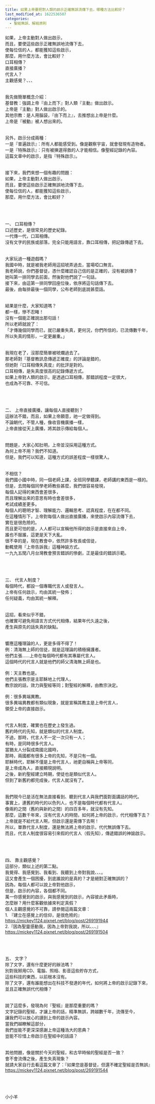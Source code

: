 ```yaml
---
title: 如果上帝要把對人類的啟示正確無誤流傳下去，哪種方法比較好？
last_modified_at: 1622536507
categories:
  - 聖經無誤、解經原則
---
```


<div>如果，上帝主動對人做出啟示，</div>

<div>而且，要使這些啟示正確無誤地流傳下去，</div>

<div>使每位信的人，都能獲知這些啟示，</div>

<div>那麼，用什麼方法，會比較好？</div>

<div>口耳相傳？</div>

<div>直接廣播？</div>

<div>代言人？</div>

<div>主觀感覺？、、、&nbsp;</div>

<div>&nbsp;</div>

<div>&nbsp;</div>

<div>我先做簡單概念介紹：</div>

<div>基督教：強調上帝『由上而下』對人類『主動』做出啟示。</div>

<div>上帝是『主動』對人做出啟示的。</div>

<div>其他宗教：是人用腦袋，『由下而上』，去推想出上帝是什麼。</div>

<div>上帝是『被動』被人想出來的。</div>

<div>&nbsp;</div>

<div>&nbsp;</div>

<div>另外，啟示分成兩種：</div>

<div>一是『普遍啟示』：所有人都能感受到。像是觀察宇宙，就會發現有造物者。</div>

<div>一是『特殊啟示』：只有被揀選得救的人才能相信。像聖經記錄的內容。</div>

<div>這篇文章中的啟示，是指『特殊啟示』。</div>

<div>&nbsp;</div>

<div>&nbsp;</div>

<div>接下來，我們來想一個有趣的問題：</div>

<div>如果，上帝主動對人做出啟示，</div>

<div>而且，要使這些啟示正確無誤地流傳下去，</div>

<div>使每位信的人，都能獲知這些啟示，</div>

<div>那麼，用什麼方法，會比較好？</div>

<div>&nbsp;</div>

<div>&nbsp;</div>

<div>&nbsp;</div>

<div>&nbsp;</div>

<div>一、 口耳相傳？</div>

<div>口述歷史，是很常見的歷史紀錄。</div>

<div>一代傳一代，口耳相傳。</div>

<div>沒有文字的民族或部落，完全只能用語言，靠口耳相傳，把記錄傳遞下去。</div>

<div>&nbsp;</div>

<div>&nbsp;</div>

<div>大家玩過一種遊戲嗎？</div>

<div>我國中時，就是被我老師用這招唬弄過去，當場啞口無言。</div>

<div>我老師說，你們基督徒，憑什麼確認自己信的是正確的，沒有被誤傳？</div>

<div>她叫第一排同學去前面，然後對他們說了一句話，</div>

<div>接下來，由這第一排同學回座位後，依序將這句話傳下去。</div>

<div>最後，由每排最後一個同學，公布老師到底說甚麼話。</div>

<div>&nbsp;</div>

<div>&nbsp;</div>

<div>結果是什麼，大家知道嗎？</div>

<div>都一樣，慘不忍睹！</div>

<div>沒有一個能正確說出那句話！</div>

<div>所以老師就說了：</div>

<div>「才傳幾個同學而已，就已嚴重失真，更何況，你們所信的，已流傳數千年，</div>

<div>所以失真的情形，一定更嚴重。」</div>

<div>&nbsp;</div>

<div>&nbsp;</div>

<div>我現在老了，沒那麼簡單被唬爛過去了。</div>

<div>那老師對『基督教訊息傳遞正確度』的評論是錯的，</div>

<div>但她對『口耳相傳失真度』的批評是對的。</div>

<div>口耳相傳，是失真度很高的記錄傳遞方式。</div>

<div>如果上帝對人類的啟示，是透過口耳相傳，那錯誤程度一定很大，</div>

<div>也成為不可靠、不可信。</div>

<div>&nbsp;</div>

<div>&nbsp;</div>

<div>&nbsp;</div>

<div>&nbsp;</div>

<div>二、 上帝直接廣播，讓每個人直接聽到？</div>

<div>這辦法不錯，而且，如果上帝願意，祂一定做得到。</div>

<div>不論朝代，不管人種，像收音機廣播一樣，</div>

<div>上帝直接從天上廣播，將其啟示傳給每個人。</div>

<div>&nbsp;</div>

<div>&nbsp;</div>

<div>問題是，大家心知肚明，上帝並沒採用這種方式。</div>

<div>為何上帝不用？我們不知道。</div>

<div>但是，我們可以知道，這種方式的誤差程度一樣很驚人。</div>

<div>&nbsp;</div>

<div>&nbsp;</div>

<div>不相信？</div>

<div>我們國小國中時，同一個老師上課，全班同學聽課，老師講的東西是一樣的。</div>

<div>但是，去問每個同學老師教些甚麼，我們很容易發現，</div>

<div>每個人記得的東西會差很多，</div>

<div>而且理解出來的意思有時也會差很多，</div>

<div>考試成績差更多。</div>

<div>每個人的聰明才智、理解能力、邏輯思考、認真程度，在在都不同。</div>

<div>在這種情形下，上帝對每個人做出直接廣播，來使啟示內容流傳下去，</div>

<div>實在是很危險的。</div>

<div>而且更可怕的是，人人都可以宣稱他所得的啟示是直接來自上帝，</div>

<div>誰也不服誰，這更是天下大亂。</div>

<div>很不幸的是，現在教會中，依然許多牧長或信徒，</div>

<div>動輒使用『上帝告訴我』這種神諭方式。</div>

<div>一九九五閏八月台灣教會預言錯誤的慘劇，正是最佳的錯誤示範。</div>

<div>&nbsp;</div>

<div>&nbsp;</div>

<div>&nbsp;</div>

<div>&nbsp;</div>

<div>三、 代言人制度？</div>

<div>每個時代，都設一個專職代言人或發言人。</div>

<div>上帝有任何啟示，均由其統一發佈；</div>

<div>任何疑義，均由其統一解釋。</div>

<div>&nbsp;</div>

<div>&nbsp;</div>

<div>這招，看來似乎不錯，</div>

<div>也確實可避免用語言方式代代相傳，結果年代久遠之後，</div>

<div>產生與原先的話失真的缺點。</div>

<div>&nbsp;</div>

<div>&nbsp;</div>

<div>響應這種理論的人，更是多得不得了！</div>

<div>例：清海無上師的信徒，就是這理論的積極擁護者。</div>

<div>他們主張……上帝在每個時代都有其專屬代言人。</div>

<div>這個時代的代言人就是他們的師父清海無上師是也。</div>

<div>&nbsp;</div>

<div>例：天主教也是。</div>

<div>他們主張教宗是主耶穌地上代理人，</div>

<div>教宗說的話，效力與聖經等同；對聖經的解釋，由教宗決定。</div>

<div>&nbsp;</div>

<div>例：很多異端異教。</div>

<div>很多異端異教都有類似現象，就是宣稱其教主是上帝代言人，</div>

<div>領受上帝的直接啟示。</div>

<div>&nbsp;</div>

<div>&nbsp;</div>

<div>代言人制度，確實也在歷史上發生過。</div>

<div>舊約時代的先知，就是類似的代言人制度。</div>

<div>不過，那時，代言人不一定一次只有一人；</div>

<div>有時，是同時很多代言人。</div>

<div>當猶太人分裂成南國北國時，</div>

<div>那時，兩國都有很多上帝的先知，不是只有一個。</div>

<div>耶穌時代，耶穌不僅是上帝代言人，祂更自稱與上帝等同，</div>

<div>是上帝成為人，直接顯現說明。</div>

<div>之後，新約聖經建立時期，使徒也是類似代言人。</div>

<div>但到了新舊約都完成後，代言人就沒有了。</div>

<div>&nbsp;</div>

<div>&nbsp;</div>

<div>我們現今已是活在無法直接看到、聽到代言人與我們面對面講話的時代。</div>

<div>事實上，連舊約時代的以色列人，也不是每個時代都有代言人。</div>

<div>像兩約之間（舊約與新約之間）的四百多年，就沒有先知。</div>

<div>那麼，這數千年來，沒有代言人的時間，如何將上帝的啟示，代代相傳下去？</div>

<div>上帝就是不給代言人啊，但啟示還是需傳下去啊！</div>

<div>所以，單靠代言人制度，還是無法將上帝的啟示，代代無誤傳下去。</div>

<div>而且，代言人制度很容易引來假的代言人（假先知），傳遞錯誤的神諭啟示。</div>

<div>&nbsp;</div>

<div>&nbsp;</div>

<div>&nbsp;</div>

<div>&nbsp;</div>

<div>四、 靠主觀感覺？</div>

<div>這部分，類似上述的第二點。</div>

<div>我覺得、我感覺到、我看到、我聽到上帝對我說、、、。</div>

<div>這又會產生一個困擾，到底誰說的是真的？才是絕對正確無誤的？</div>

<div>因為，每個人都可以說上帝對他啟示，</div>

<div>但是，啟示的內容，各個都不同。</div>

<div>萬一你感覺到的啟示，與我感覺到的啟示，內容彼此矛盾時，</div>

<div>怎麼辦？用什麼客觀依據來判定真假？</div>

<div>個人主觀感覺的不可靠，請參閱這兩篇文章：</div>

<div>1.<span style="white-space:pre"> </span>『建立在感覺上的信仰，是很危險的』</div>

<div><a href="https://mickey1124.pixnet.net/blog/post/269191944" target="_blank">https://mickey1124.pixnet.net/blog/post/269191944</a></div>

<div>2.『因為聖靈感動我，因為上帝對我說，所以、、、』</div>

<div><a href="https://mickey1124.pixnet.net/blog/post/269191504" target="_blank">https://mickey1124.pixnet.net/blog/post/269191504</a></div>

<div>&nbsp;</div>

<div>&nbsp;</div>

<div>&nbsp;</div>

<div>&nbsp;</div>

<div>五、 文字？</div>

<div>除了文字，還有什麼更好的辦法嗎？</div>

<div>別對我掰用CD、電腦、照相、影音這些貯存方式，</div>

<div>這些科技的東西，以前根本沒有。</div>

<div>除了文字，還有誰能想出在科技不發達的年代，如何將上帝的啟示記錄下來，</div>

<div>並且正確無誤代代相傳？</div>

<div>&nbsp;</div>

<div>&nbsp;</div>

<div>說了這麼多，發現為何『聖經』是那麼重要的嗎？</div>

<div>文字記錄的聖經，才讓上帝的話，精準無誤，跨越數千年，流傳至今，</div>

<div>讓我們可以放心的讀到上帝的啟示內容。</div>

<div>當我們越瞭解這部分，</div>

<div>我們豈能不更深深感謝上帝這種浩大的恩典？</div>

<div>豈能不珍惜上帝啟示在聖經中的話語？</div>

<div>&nbsp;</div>

<div>&nbsp;</div>

<div>其他問題，像是關於今天的聖經，和古早時候的聖經是否一致？</div>

<div>會不會流傳之後，產生失真現象？</div>

<div>就請大家自行去看這篇文章了：『如果您是基督徒，但還不確定聖經是否無誤』</div>

<div><a href="https://mickey1124.pixnet.net/blog/post/269191544" target="_blank">https://mickey1124.pixnet.net/blog/post/269191544</a></div>

<div>&nbsp;</div>

<div>&nbsp;</div>

<div>&nbsp;</div>

<div>&nbsp;</div>

<div>小小羊</div>

<div>&nbsp;</div>

<div>&nbsp;</div>

